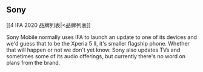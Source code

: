 ## Sony 
[[4 IFA 2020 品牌列表|<品牌列表]]

Sony Mobile normally uses IFA to launch an update to one of its devices and we'd guess that to be the Xperia 5 II, it's smaller flagship phone. Whether that will happen or not we don't yet know. Sony also updates TVs and sometimes some of its audio offerings, but currently there's no word on plans from the brand.